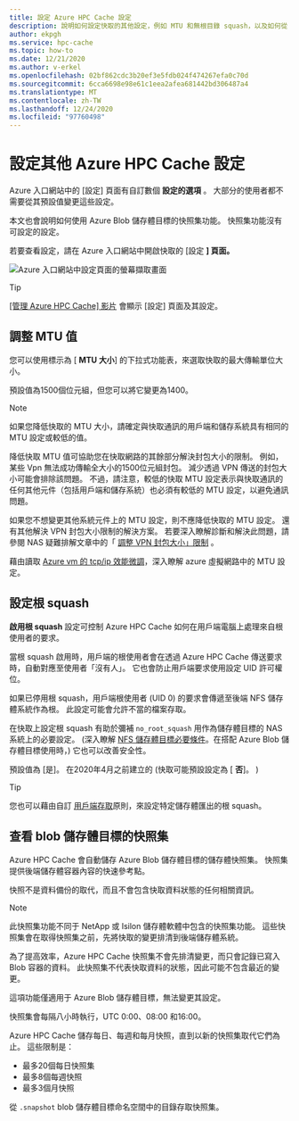 ```yaml
---
title: 設定 Azure HPC Cache 設定
description: 說明如何設定快取的其他設定，例如 MTU 和無根目錄 squash，以及如何從 Azure Blob 儲存體目標存取快速快照集。
author: ekpgh
ms.service: hpc-cache
ms.topic: how-to
ms.date: 12/21/2020
ms.author: v-erkel
ms.openlocfilehash: 02bf862cdc3b20ef3e5fdb024f474267efa0c70d
ms.sourcegitcommit: 6cca6698e98e61c1eea2afea681442bd306487a4
ms.translationtype: MT
ms.contentlocale: zh-TW
ms.lasthandoff: 12/24/2020
ms.locfileid: "97760498"
---
```

# <a name="configure-additional-azure-hpc-cache-settings"></a>設定其他 Azure HPC Cache 設定

Azure 入口網站中的 [設定] 頁面有自訂數個 **設定的選項** 。 大部分的使用者都不需要從其預設值變更這些設定。

本文也會說明如何使用 Azure Blob 儲存體目標的快照集功能。 快照集功能沒有可設定的設定。

若要查看設定，請在 Azure 入口網站中開啟快取的 [設定 **] 頁面。**

![Azure 入口網站中設定頁面的螢幕擷取畫面](media/configuration.png)

> [!TIP]
> [ [管理 Azure HPC Cache] 影片](https://azure.microsoft.com/resources/videos/managing-hpc-cache/) 會顯示 [設定] 頁面及其設定。

## <a name="adjust-mtu-value"></a>調整 MTU 值
<!-- linked from troubleshoot-nas article -->

您可以使用標示為 [ **MTU 大小**] 的下拉式功能表，來選取快取的最大傳輸單位大小。

預設值為1500個位元組，但您可以將它變更為1400。

> [!NOTE]
> 如果您降低快取的 MTU 大小，請確定與快取通訊的用戶端和儲存系統具有相同的 MTU 設定或較低的值。

降低快取 MTU 值可協助您在快取網路的其餘部分解決封包大小的限制。 例如，某些 Vpn 無法成功傳輸全大小的1500位元組封包。 減少透過 VPN 傳送的封包大小可能會排除該問題。 不過，請注意，較低的快取 MTU 設定表示與快取通訊的任何其他元件（包括用戶端和儲存系統）也必須有較低的 MTU 設定，以避免通訊問題。

如果您不想變更其他系統元件上的 MTU 設定，則不應降低快取的 MTU 設定。 還有其他解決 VPN 封包大小限制的解決方案。 若要深入瞭解診斷和解決此問題，請參閱 NAS 疑難排解文章中的「 [調整 VPN 封包大小」限制](troubleshoot-nas.md#adjust-vpn-packet-size-restrictions) 。

藉由讀取 [Azure vm 的 tcp/ip 效能微調](../virtual-network/virtual-network-tcpip-performance-tuning.md)，深入瞭解 azure 虛擬網路中的 MTU 設定。

## <a name="configure-root-squash"></a>設定根 squash
<!-- linked from troubleshoot and from access policies -->

**啟用根 squash** 設定可控制 Azure HPC Cache 如何在用戶端電腦上處理來自根使用者的要求。

當根 squash 啟用時，用戶端的根使用者會在透過 Azure HPC Cache 傳送要求時，自動對應至使用者「沒有人」。 它也會防止用戶端要求使用設定 UID 許可權位。

如果已停用根 squash，用戶端根使用者 (UID 0) 的要求會傳遞至後端 NFS 儲存體系統作為根。 此設定可能會允許不當的檔案存取。

在快取上設定根 squash 有助於彌補 ``no_root_squash`` 用作為儲存體目標的 NAS 系統上的必要設定。  (深入瞭解 [NFS 儲存體目標必要條件](hpc-cache-prerequisites.md#nfs-storage-requirements)。在搭配 Azure Blob 儲存體目標使用時，) 它也可以改善安全性。

預設值為 [是]。 在2020年4月之前建立的 (快取可能預設設定為 [ **否**]。 ) 

> [!TIP]
> 您也可以藉由自訂 [用戶端存取](access-policies.md#root-squash)原則，來設定特定儲存體匯出的根 squash。

## <a name="view-snapshots-for-blob-storage-targets"></a>查看 blob 儲存體目標的快照集

Azure HPC Cache 會自動儲存 Azure Blob 儲存體目標的儲存體快照集。 快照集提供後端儲存體容器內容的快速參考點。

快照不是資料備份的取代，而且不會包含快取資料狀態的任何相關資訊。

> [!NOTE]
> 此快照集功能不同于 NetApp 或 Isilon 儲存體軟體中包含的快照集功能。 這些快照集會在取得快照集之前，先將快取的變更排清到後端儲存體系統。
>
> 為了提高效率，Azure HPC Cache 快照集不會先排清變更，而只會記錄已寫入 Blob 容器的資料。 此快照集不代表快取資料的狀態，因此可能不包含最近的變更。

這項功能僅適用于 Azure Blob 儲存體目標，無法變更其設定。

快照集會每隔八小時執行，UTC 0:00、08:00 和16:00。

Azure HPC Cache 儲存每日、每週和每月快照，直到以新的快照集取代它們為止。 這些限制是：

* 最多20個每日快照集
* 最多8個每週快照
* 最多3個月快照

從 `.snapshot` blob 儲存體目標命名空間中的目錄存取快照集。
